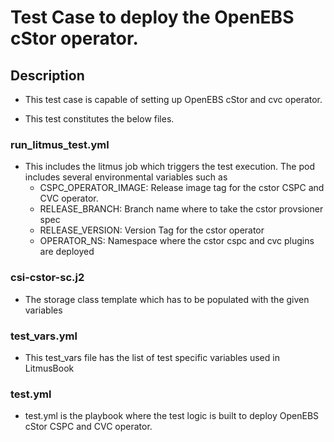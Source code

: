 # Test Case to deploy the OpenEBS cStor operator.

## Description
   - This test case is capable of setting up OpenEBS cStor and cvc operator.

   - This test constitutes the below files. 

### run_litmus_test.yml
   - This includes the litmus job which triggers the test execution. The pod includes several environmental variables such as 
        - CSPC_OPERATOR_IMAGE: Release image tag for the cstor CSPC and CVC operator.
        - RELEASE_BRANCH: Branch name where to take the cstor provsioner spec
        - RELEASE_VERSION: Version Tag for the cstor operator
        - OPERATOR_NS: Namespace where the cstor cspc and cvc plugins are deployed

### csi-cstor-sc.j2
   - The storage class template which has to be populated with the given variables

### test_vars.yml
   - This test_vars file has the list of test specific variables used in LitmusBook

### test.yml
   - test.yml is the playbook where the test logic is built to deploy OpenEBS cStor CSPC and CVC operator.
